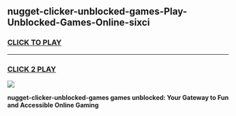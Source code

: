 
## nugget-clicker-unblocked-games-Play-Unblocked-Games-Online-sixci
<h3>
<a href="https://premium76.site?title=nugget-clicker-unblocked-games&ref=25A">CLICK TO PLAY</a></h3>
<hr>

<h3>
<a href="https://premium76.site?title=nugget-clicker-unblocked-games&ref=25A">CLICK 2 PLAY</a>
  
</h3>

<a href="https://premium76.site?title=nugget-clicker-unblocked-games&ref=25A"><img src="https://clearcache.store/games.png"></a>


**nugget-clicker-unblocked-games games unblocked: Your Gateway to Fun and Accessible Online Gaming**

